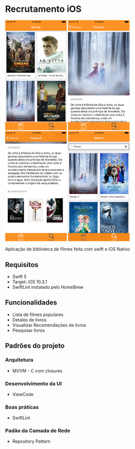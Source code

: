 # Recrutamento iOS

<p float="left">
  <img src="/Pictures/1.png" width="200" />
  <img src="/Pictures/2.png" width="200" /> 
  <img src="/Pictures/3.png" width="200" />
  <img src="/Pictures/4.png" width="200" />
</p>

Aplicação de biblioteca de filmes feita com swift e iOS Nativo

## Requisitos
- Swift 5
- Target: iOS 10.3.1
- SwiftLint instalado pelo HomeBrew


## Funcionalidades

- Lista de filmes populares
- Detales de livros
- Visualizar Recomendações de livros
- Pesquisar livros

## Padrões do projeto

### Arquitetura 
- MVVM - C com closures 

### Desenvolvimento da UI
- ViewCode

### Boas práticas
- SwiftLint

### Padão da Camada de Rede
- Repository Pattern
